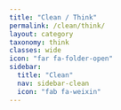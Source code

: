 ```yaml
---
title: "Clean / Think"
permalink: /clean/think/
layout: category
taxonomy: think
classes: wide
icon: "far fa-folder-open"
sidebar:
  title: "Clean"
  nav: sidebar-clean
  icon: "fab fa-weixin"
---
```


